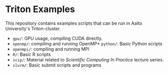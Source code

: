 # Triton Examples

This repository contains examples scripts that can be run in Aalto University's Triton-cluster.

* `gpu/`: GPU usage, compiling CUDA directly.
* `openmp/`: compiling and running OpenMP* `python/`: Basic Python scripts
* `openmpi/`: compiling and running MPI
* `R/`: Basic R scripts
* `scip/`: Material related to *Scientific Computing In Practice* lecture series.
* `slurm/`: Basic submit scripts and programs

